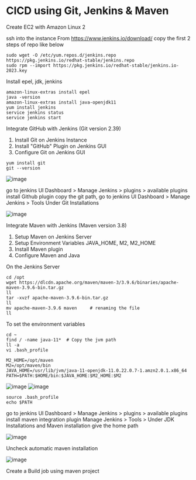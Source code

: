 # CICD using Git, Jenkins & Maven
Create EC2 with Amazon Linux 2 

ssh into the instance
From https://www.jenkins.io/download/ copy the first 2 steps of repo like below

```
sudo wget -O /etc/yum.repos.d/jenkins.repo https://pkg.jenkins.io/redhat-stable/jenkins.repo
sudo rpm --import https://pkg.jenkins.io/redhat-stable/jenkins.io-2023.key
```

Install epel, jdk, jenkins

```
amazon-linux-extras install epel
java -version
amazon-linux-extras install java-openjdk11
yum install jenkins
service jenkins status
service jenkins start
```

Integrate GitHub with Jenkins (Git version 2.39)
1. Install Git on Jenkins Instance
2. Install "GitHub" Plugin on Jenkins GUI
3. Configure Git on Jenkins GUI

```
yum install git
git --version
```

![image](https://github.com/tspoorthyreddy/CICD-with-Git-Jenkins-Ansible-K8s/assets/93954534/480b1fd6-f2b9-4e54-876d-d90712ce7b0c)

go to jenkins UI Dashboard > Manage Jenkins > plugins > available plugins install Github plugin
copy the git path, go to jenkins UI Dashboard > Manage Jenkins > Tools Under Git Installations

![image](https://github.com/tspoorthyreddy/CICD-with-Git-Jenkins-Ansible-K8s/assets/93954534/075fe103-0e8b-41c3-9f7e-320fd094fa66)

Integrate Maven with Jenkins (Maven version 3.8)
1. Setup Maven on Jenkins Server
2. Setup Environment Variables JAVA_HOME, M2, M2_HOME
3. Install Maven plugin
4. Configure Maven and Java

On the Jenkins Server
```
cd /opt
wget https://dlcdn.apache.org/maven/maven-3/3.9.6/binaries/apache-maven-3.9.6-bin.tar.gz
ll
tar -xvzf apache-maven-3.9.6-bin.tar.gz
ll
mv apache-maven-3.9.6 maven     # renaming the file
ll
```

To set the environment variables

```
cd ~
find / -name java-11*  # Copy the jvm path
ll -a
vi .bash_profile

M2_HOME=/opt/maven
M2=/opt/maven/bin
JAVA_HOME=/usr/lib/jvm/java-11-openjdk-11.0.22.0.7-1.amzn2.0.1.x86_64
PATH=$PATH:$HOME/bin:$JAVA_HOME:$M2_HOME:$M2

```
![image](https://github.com/tspoorthyreddy/CICD-with-Git-Jenkins-Ansible-K8s/assets/93954534/f428606e-44f2-4907-88fb-6425cc267c8e)
![image](https://github.com/tspoorthyreddy/CICD-with-Git-Jenkins-Ansible-K8s/assets/93954534/198d8d8a-8742-4980-8896-1796a6997120)

```
source .bash_profile
echo $PATH
```

go to jenkins UI Dashboard > Manage Jenkins > plugins > available plugins install maven integration plugin
Manage Jenkins > Tools > Under JDK Installations and Maven installation give the home path

![image](https://github.com/tspoorthyreddy/CICD-with-Git-Jenkins-Ansible-K8s/assets/93954534/4835e2a5-2721-4d54-bd13-df581d0e98fb)

Uncheck automatic maven installation 

![image](https://github.com/tspoorthyreddy/CICD-with-Git-Jenkins-Ansible-K8s/assets/93954534/ca343272-57e7-4132-aa51-9bbfaeba53f2)

Create a Build job using maven project


